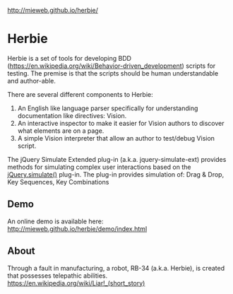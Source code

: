 http://mieweb.github.io/herbie/

Herbie
======

Herbie is a set of tools for developing BDD (https://en.wikipedia.org/wiki/Behavior-driven_development) scripts for testing.  The premise is that the scripts should be human understandable and author-able.

There are several different components to Herbie:

1. An English like language parser specifically for understanding documentation like directives: Vision.
2. An interactive inspector to make it easier for Vision authors to discover what elements are on a page.
3. A simple Vision interpreter that allow an author to test/debug Vision script. 

The jQuery Simulate Extended plug-in (a.k.a. jquery-simulate-ext) provides methods for simulating complex
user interactions based on the [jQuery.simulate()](https://github.com/jquery/jquery-simulate) plug-in.
The plug-in provides simulation of: Drag & Drop, Key Sequences, Key Combinations

Demo
----
An online demo is available here: http://mieweb.github.io/herbie/demo/index.html

About
-----
Through a fault in manufacturing, a robot, RB-34 (a.k.a. Herbie), is created that possesses telepathic abilities. https://en.wikipedia.org/wiki/Liar!_(short_story)
